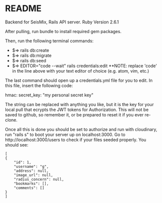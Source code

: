 # README
Backend for SeisMix, Rails API server. Ruby Version 2.6.1

After pulling, run bundle to install required gem packages.

Then, run the following terminal commands:

- $=> rails db:create
- $=> rails db:migrate
- $=> rails db:seed
- $=> EDITOR="code --wait" rails credentials:edit
**NOTE: replace 'code' in the line above with your text editor of choice (e.g. atom, vim, etc.)

The last command should open up a credentials.yml file for you to edit. In this file, insert the following code:

hmac:
  secret_key: "my personal secret key"

The string can be replaced with anything you like, but it is the key for your local pull that ecrypts the JWT tokens for Authorization. This will not be saved to github, so remember it, or be prepared to reset it if you ever re-clone.

Once all this is done you should be set to authorize and run with cloudinary, run "rails s" to boot your server up on localhost:3000. Go to http://localhost:3000/users to check if your files seeded properly. You should see: 


    [
    {
        "id": 1,
        "username": "g",
        "address": null,
        "image_url": null,
        "radius_concern": null,
        "bookmarks": [],
        "comments": []
    }
    ]




